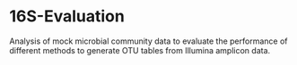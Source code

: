 # 16S-Evaluation
Analysis of mock microbial community data to evaluate the performance of different methods to generate OTU tables from Illumina amplicon data.
